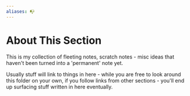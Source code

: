 ```yaml
---
aliases: 📭
---
```


# About This Section

This is my collection of fleeting notes, scratch notes - misc ideas that haven't been turned into a 'permanent' note yet.

Usually stuff will link to things in here - while you are free to look around this folder on your own, if you follow links from other sections - you'll end up surfacing stuff written in here eventually.

